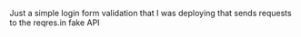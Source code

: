 Just a simple login form validation that I was deploying that sends requests to the reqres.in fake API
